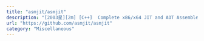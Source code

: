 ```yaml
---
title: "asmjit/asmjit"
description: "[2003星][2m] [C++]  Complete x86/x64 JIT and AOT Assembler for C++"
url: "https://github.com/asmjit/asmjit"
category: "Miscellaneous"
---
```

